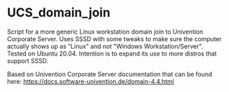 # UCS_domain_join

Script for a more generic Linux workstation domain join to Univention Corporate Server. Uses SSSD with some tweaks to make sure the computer actually shows up as "Linux" and not "Windows Workstation/Server". Tested on Ubuntu 20.04. Intention is to expand its use to more distros that support SSSD.

Based on Univention Corporate Server documentation that can be found here: https://docs.software-univention.de/domain-4.4.html
